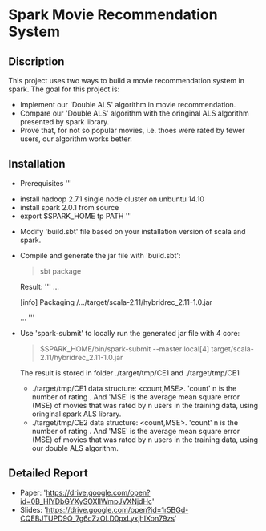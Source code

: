 # Spark Movie Recommendation System

## Discription
This project uses two ways to build a movie recommendation system in spark. The goal for this project is:
* Implement our 'Double ALS' algorithm in movie recommendation.
* Compare our 'Double ALS' algorithm with the oringinal ALS algorithm presented by spark library.
* Prove that, for not so popular movies, i.e. thoes were rated by fewer users, our algorithm works better.

## Installation
* Prerequisites
'''

- install hadoop 2.7.1 single node cluster on unbuntu 14.10
- install spark 2.0.1 from source
- export $SPARK_HOME tp PATH 
'''

* Modify 'build.sbt' file based on your installation version of scala and spark.
* Compile and generate the jar file with 'build.sbt': 
	> sbt package

  Result:
'''
  ...

  [info] Packaging /.../target/scala-2.11/hybridrec_2.11-1.0.jar 

  ...
'''

* Use 'spark-submit' to locally run the generated jar file with 4 core: 

	> $SPARK_HOME/bin/spark-submit --master local[4] target/scala-2.11/hybridrec_2.11-1.0.jar

  The result is stored in folder ./target/tmp/CE1 and ./target/tmp/CE1
  - ./target/tmp/CE1 data structure: <count,MSE>. 'count' n is the number of rating . And 'MSE' is the average mean square error (MSE) of movies that was rated by n users in the training data, using oringinal spark ALS library.
  - ./target/tmp/CE2 data structure: <count,MSE>. 'count' n is the number of rating . And 'MSE' is the average mean square error (MSE) of movies that was rated by n users in the training data, using our double ALS algorithm. 

## Detailed Report
- Paper: 'https://drive.google.com/open?id=0B_HlYDbGYXySOXlIWmpJVXNjdHc'
- Slides: 'https://drive.google.com/open?id=1r5BGd-CQEBJTUPD9Q_7g6cZzOLD0pxLyxjhIXon79zs'
